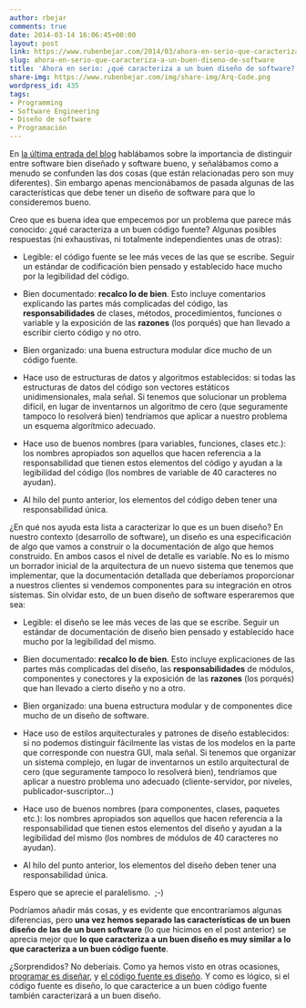 ```yaml
---
author: rbejar
comments: true
date: 2014-03-14 16:06:45+00:00
layout: post
link: https://www.rubenbejar.com/2014/03/ahora-en-serio-que-caracteriza-a-un-buen-diseno-de-software/
slug: ahora-en-serio-que-caracteriza-a-un-buen-diseno-de-software
title: 'Ahora en serio: ¿qué caracteriza a un buen diseño de software?'
share-img: https://www.rubenbejar.com/img/share-img/Arq-Code.png
wordpress_id: 435
tags:
- Programming
- Software Engineering
- Diseño de software
- Programación
---
```


En [la última entrada del blog](https://www.rubenbejar.com/2014/03/que-caracteriza-a-un-buen-diseno-de-software/) hablábamos sobre la importancia de distinguir entre software bien diseñado y software bueno, y señalábamos como a menudo se confunden las dos cosas (que están relacionadas pero son muy diferentes). Sin embargo apenas mencionábamos de pasada algunas de las características que debe tener un diseño de software para que lo consideremos bueno.

Creo que es buena idea que empecemos por un problema que parece más conocido: ¿qué caracteriza a un buen código fuente? Algunas posibles respuestas (ni exhaustivas, ni totalmente independientes unas de otras):



	
  * Legible: el código fuente se lee más veces de las que se escribe. Seguir un estándar de codificación bien pensado y establecido hace mucho por la legibilidad del código.

	
  * Bien documentado: **recalco lo de bien**. Esto incluye comentarios explicando las partes más complicadas del código, las **responsabilidades** de clases, métodos, procedimientos, funciones o variable y la exposición de las **razones** (los porqués) que han llevado a escribir cierto código y no otro.

	
  * Bien organizado: una buena estructura modular dice mucho de un código fuente.

	
  * Hace uso de estructuras de datos y algoritmos establecidos: si todas las estructuras de datos del código son vectores estáticos unidimensionales, mala señal. Si tenemos que solucionar un problema difícil, en lugar de inventarnos un algoritmo de cero (que seguramente tampoco lo resolverá bien) tendríamos que aplicar a nuestro problema un esquema algorítmico adecuado.

	
  * Hace uso de buenos nombres (para variables, funciones, clases etc.): los nombres apropiados son aquellos que hacen referencia a la responsabilidad que tienen estos elementos del código y ayudan a la legibilidad del código (los nombres de variable de 40 caracteres no ayudan).

	
  * Al hilo del punto anterior, los elementos del código deben tener una responsabilidad única.


¿En qué nos ayuda esta lista a caracterizar lo que es un buen diseño? En nuestro contexto (desarrollo de software), un diseño es una especificación de algo que vamos a construir o la documentación de algo que hemos construido. En ambos casos el nivel de detalle es variable. No es lo mismo un borrador inicial de la arquitectura de un nuevo sistema que tenemos que implementar, que la documentación detallada que deberíamos proporcionar a nuestros clientes si vendemos componentes para su integración en otros sistemas. Sin olvidar esto, de un buen diseño de software esperaremos que sea:

	
  * Legible: el diseño se lee más veces de las que se escribe. Seguir un estándar de documentación de diseño bien pensado y establecido hace mucho por la legibilidad del mismo.

	
  * Bien documentado: **recalco lo de bien**. Esto incluye explicaciones de las partes más complicadas del diseño, las **responsabilidades** de módulos, componentes y conectores y la exposición de las **razones** (los porqués) que han llevado a cierto diseño y no a otro.

	
  * Bien organizado: una buena estructura modular y de componentes dice mucho de un diseño de software.

	
  * Hace uso de estilos arquitecturales y patrones de diseño establecidos: si no podemos distinguir fácilmente las vistas de los modelos en la parte que corresponde con nuestra GUI, mala señal. Si tenemos que organizar un sistema complejo, en lugar de inventarnos un estilo arquitectural de cero (que seguramente tampoco lo resolverá bien), tendríamos que aplicar a nuestro problema uno adecuado (cliente-servidor, por niveles, publicador-suscriptor...)

	
  * Hace uso de buenos nombres (para componentes, clases, paquetes etc.): los nombres apropiados son aquellos que hacen referencia a la responsabilidad que tienen estos elementos del diseño y ayudan a la legibilidad del mismo (los nombres de módulos de 40 caracteres no ayudan).

	
  * Al hilo del punto anterior, los elementos del diseño deben tener una responsabilidad única.


Espero que se aprecie el paralelismo.  ;-)

Podríamos añadir más cosas, y es evidente que encontraríamos algunas diferencias, pero **una vez hemos separado las características de un buen diseño de las de un buen software** (lo que hicimos en el post anterior) se aprecia mejor que **lo que caracteriza a un buen diseño es muy similar a lo que caracteriza a un buen código fuente**.

¿Sorprendidos? No deberíais. Como ya hemos visto en otras ocasiones, [programar es diseñar](https://www.rubenbejar.com/2013/10/breve-resena-del-libro-the-pragmatic-programmer/), y [el código fuente es diseño](https://www.rubenbejar.com/2013/04/programar-no-es-poner-ladrillos/). Y como es lógico, si el código fuente es diseño, lo que caracterice a un buen código fuente también caracterizará a un buen diseño.




